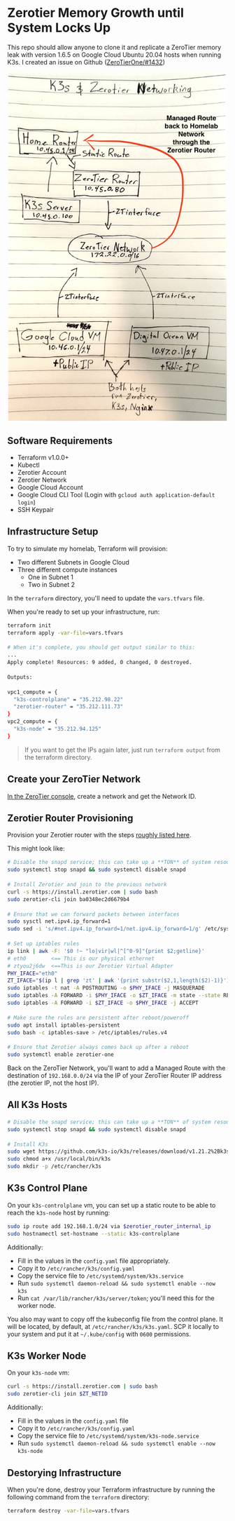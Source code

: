 # Zerotier Memory Growth until System Locks Up

This repo should allow anyone to clone it and replicate a ZeroTier memory leak with version 1.6.5 on Google Cloud Ubuntu 20.04 hosts when running K3s. I created an issue on Github ([ZeroTierOne/#1432](https://github.com/zerotier/ZeroTierOne/issues/1423))

<center><img src="readme/network.png" width="500px"/></center>

## Software Requirements

- Terraform v1.0.0+
- Kubectl
- Zerotier Account
- Zerotier Network
- Google Cloud Account
- Google Cloud CLI Tool (Login with `gcloud auth application-default login`)
- SSH Keypair

## Infrastructure Setup

To try to simulate my homelab, Terraform will provision:

- Two different Subnets in Google Cloud
- Three different compute instances
  - One in Subnet 1
  - Two in Subnet 2

In the `terraform` directory, you'll need to update the `vars.tfvars` file.

When you're ready to set up your infrastructure, run:

```bash
terraform init
terraform apply -var-file=vars.tfvars

# When it's complete, you should get output similar to this:
...
Apply complete! Resources: 9 added, 0 changed, 0 destroyed.

Outputs:

vpc1_compute = {
  "k3s-controlplane" = "35.212.98.22"
  "zerotier-router" = "35.212.111.73"
}
vpc2_compute = {
  "k3s-node" = "35.212.94.125"
}
```

> If you want to get the IPs again later, just run `terraform output` from the terraform directory.

## Create your ZeroTier Network

[In the ZeroTier console](https://my.zerotier.com), create a network and get the Network ID.

## Zerotier Router Provisioning

Provision your Zerotier router with the steps [roughly listed here](https://www.danmanners.com/posts/p2-k3s-digitalocean-zerotier-and-more/#zerotier).

This might look like:

```bash
# Disable the snapd service; this can take up a **TON** of system resources on smaller VMs.
sudo systemctl stop snapd && sudo systemctl disable snapd

# Install Zerotier and join to the previous network
curl -s https://install.zerotier.com | sudo bash
sudo zerotier-cli join ba0348ec2d6679b4

# Ensure that we can forward packets between interfaces
sudo sysctl net.ipv4.ip_forward=1
sudo sed -i 's/#net.ipv4.ip_forward=1/net.ipv4.ip_forward=1/g' /etc/sysctl.conf

# Set up iptables rules
ip link | awk -F: '$0 !~ "lo|vir|wl|^[^0-9]"{print $2;getline}'
# eth0        <== This is our physical ethernet
# ztyou2j6dw  <==This is our Zerotier Virtual Adapter
PHY_IFACE="eth0"
ZT_IFACE="$(ip l | grep 'zt' | awk '{print substr($2,1,length($2)-1)}')" # <== This command will grab your ZeroTier interface name
sudo iptables -t nat -A POSTROUTING -o $PHY_IFACE -j MASQUERADE
sudo iptables -A FORWARD -i $PHY_IFACE -o $ZT_IFACE -m state --state RELATED,ESTABLISHED -j ACCEPT
sudo iptables -A FORWARD -i $ZT_IFACE -o $PHY_IFACE -j ACCEPT

# Make sure the rules are persistent after reboot/poweroff
sudo apt install iptables-persistent
sudo bash -c iptables-save > /etc/iptables/rules.v4

# Ensure that Zerotier always comes back up after a reboot
sudo systemctl enable zerotier-one
```

Back on the ZeroTier Network, you'll want to add a Managed Route with the destination of `192.168.0.0/24` via the IP of your ZeroTier Router IP address (the zerotier IP, not the host IP).

## All K3s Hosts

```bash
# Disable the snapd service; this can take up a **TON** of system resources on smaller VMs.
sudo systemctl stop snapd && sudo systemctl disable snapd

# Install K3s
sudo wget https://github.com/k3s-io/k3s/releases/download/v1.21.2%2Bk3s1/k3s -O /usr/local/bin/k3s
sudo chmod a+x /usr/local/bin/k3s
sudo mkdir -p /etc/rancher/k3s
```

## K3s Control Plane

On your `k3s-controlplane` vm, you can set up a static route to be able to reach the `k3s-node` host by running:

```bash
sudo ip route add 192.168.1.0/24 via $zerotier_router_internal_ip
sudo hostnamectl set-hostname --static k3s-controlplane
```

Additionally:

- Fill in the values in the `config.yaml` file appropriately.
- Copy it to `/etc/rancher/k3s/config.yaml`
- Copy the service file to `/etc/systemd/system/k3s.service`
- Run `sudo systemctl daemon-reload && sudo systemctl enable --now k3s`
- Run `cat /var/lib/rancher/k3s/server/token`; you'll need this for the worker node.

You also may want to copy off the kubeconfig file from the control plane. It will be located, by default, at `/etc/rancher/k3s/k3s.yaml`. SCP it locally to your system and put it at `~/.kube/config` with `0600` permissions.

## K3s Worker Node

On your `k3s-node` vm:

```bash
curl -s https://install.zerotier.com | sudo bash
sudo zerotier-cli join $ZT_NETID
```

Additionally:

- Fill in the values in the `config.yaml` file
- Copy it to `/etc/rancher/k3s/config.yaml`
- Copy the service file to `/etc/systemd/system/k3s-node.service`
- Run `sudo systemctl daemon-reload && sudo systemctl enable --now k3s-node`

## Destorying Infrastructure

When you're done, destroy your Terraform infrastructure by running the following command from the `terraform` directory:

```bash
terraform destroy -var-file=vars.tfvars
```
